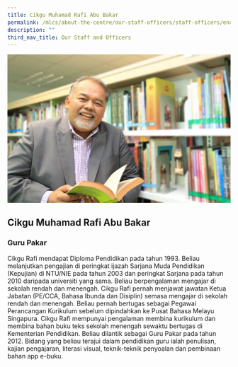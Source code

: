 ```yaml
---
title: Cikgu Muhamad Rafi Abu Bakar
permalink: /mlcs/about-the-centre/our-staff-officers/staff-officers/encik-muhamad-rafi-abu-bakar/
description: ""
third_nav_title: Our Staff and Officers
---
```

![Cikgu Muhamad Rafi Abu Bakar](/images/rafi_2.jpeg)

## Cikgu Muhamad Rafi Abu Bakar

### Guru Pakar

Cikgu Rafi mendapat Diploma Pendidikan pada tahun 1993. Beliau melanjutkan pengajian di peringkat ijazah Sarjana Muda Pendidikan (Kepujian) di NTU/NIE pada tahun 2003 dan peringkat Sarjana pada tahun 2010 daripada universiti yang sama. Beliau berpengalaman mengajar di sekolah rendah dan menengah. Cikgu Rafi pernah menjawat jawatan Ketua Jabatan (PE/CCA, Bahasa Ibunda dan Disiplin) semasa mengajar di sekolah rendah dan menengah. Beliau pernah bertugas sebagai Pegawai Perancangan Kurikulum sebelum dipindahkan ke Pusat Bahasa Melayu Singapura. Cikgu Rafi mempunyai pengalaman membina kurikulum dan membina bahan buku teks sekolah menengah sewaktu bertugas di Kementerian Pendidikan. Beliau dilantik sebagai Guru Pakar pada tahun 2012. Bidang yang beliau terajui dalam pendidikan guru ialah penulisan, kajian pengajaran, literasi visual, teknik-teknik penyoalan dan pembinaan bahan app e-buku.